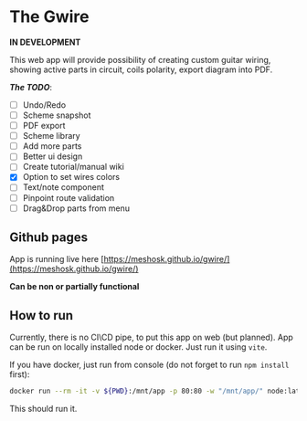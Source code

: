 # The Gwire 

__IN DEVELOPMENT__

This web app will provide possibility of creating custom guitar wiring, showing active parts in circuit, coils polarity, export diagram into PDF.

___The TODO___:
- [ ] Undo/Redo
- [ ] Scheme snapshot
- [ ] PDF export
- [ ] Scheme library
- [ ] Add more parts
- [ ] Better ui design
- [ ] Create tutorial/manual wiki
- [x] Option to set wires colors
- [ ] Text/note component
- [ ] Pinpoint route validation
- [ ] Drag&Drop parts from menu

## Github pages

App is running live here [https://meshosk.github.io/gwire/](https://meshosk.github.io/gwire/)

 __Can be non or partially functional__

## How to run

Currently, there is no CI\CD pipe, to put this app on web (but planned). App can be run on locally installed node or docker. Just run it using `vite`.

If you have docker, just run from console (do not forget to run `npm install` first): 
```bash
docker run --rm -it -v ${PWD}:/mnt/app -p 80:80 -w "/mnt/app/" node:latest npm run dev
```
This should run it.